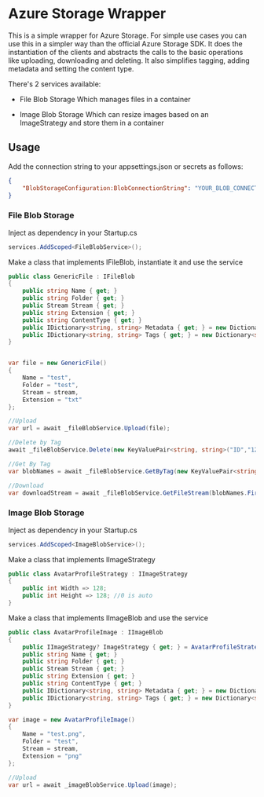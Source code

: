 # Azure Storage Wrapper

This is a simple wrapper for Azure Storage. For simple use cases you can use this in a simpler way than the official Azure Storage SDK.
It does the instantiation of the clients and abstracts the calls to the basic operations like uploading, downloading and deleting. It also simplifies tagging, adding metadata and setting the content type.


There's 2 services available:
- File Blob Storage
  Which manages files in a container

- Image Blob Storage
  Which can resize images based on an ImageStrategy and store them in a container

## Usage

Add the connection string to your appsettings.json or secrets as follows:

```json
{
    "BlobStorageConfiguration:BlobConnectionString": "YOUR_BLOB_CONNECTION_STRING"
}
```

### File Blob Storage


Inject as dependency in your Startup.cs

```csharp
services.AddScoped<FileBlobService>();
```

Make a class that implements IFileBlob, instantiate it and use the service

```csharp
public class GenericFile : IFileBlob
{
    public string Name { get; }
    public string Folder { get; }
    public Stream Stream { get; }
    public string Extension { get; }
    public string ContentType { get; }
    public IDictionary<string, string> Metadata { get; } = new Dictionary<string, string>();
    public IDictionary<string, string> Tags { get; } = new Dictionary<string, string>();
}


var file = new GenericFile()
{
    Name = "test",
    Folder = "test",
    Stream = stream,
    Extension = "txt"
};

//Upload
var url = await _fileBlobService.Upload(file);

//Delete by Tag
await _fileBlobService.Delete(new KeyValuePair<string, string>("ID","1234"));

//Get By Tag
var blobNames = await _fileBlobService.GetByTag(new KeyValuePair<string, string>("ID", "1234"));

//Download
var downloadStream = await _fileBlobService.GetFileStream(blobNames.First().Name);
```

### Image Blob Storage

Inject as dependency in your Startup.cs

```csharp
services.AddScoped<ImageBlobService>();
```

Make a class that implements IImageStrategy

```csharp
public class AvatarProfileStrategy : IImageStrategy
{
    public int Width => 128;
    public int Height => 128; //0 is auto
}
```

Make a class that implements IImageBlob and use the service

```csharp
public class AvatarProfileImage : IImageBlob
{
    public IImageStrategy? ImageStrategy { get; } = AvatarProfileStrategy(); //null for no resizing
    public string Name { get; }
    public string Folder { get; }
    public Stream Stream { get; }
    public string Extension { get; }
    public string ContentType { get; }
    public IDictionary<string, string> Metadata { get; } = new Dictionary<string, string>();
    public IDictionary<string, string> Tags { get; } = new Dictionary<string, string>();
}

var image = new AvatarProfileImage()
{
    Name = "test.png",
    Folder = "test",
    Stream = stream,
    Extension = "png"
};

//Upload
var url = await _imageBlobService.Upload(image);
```
